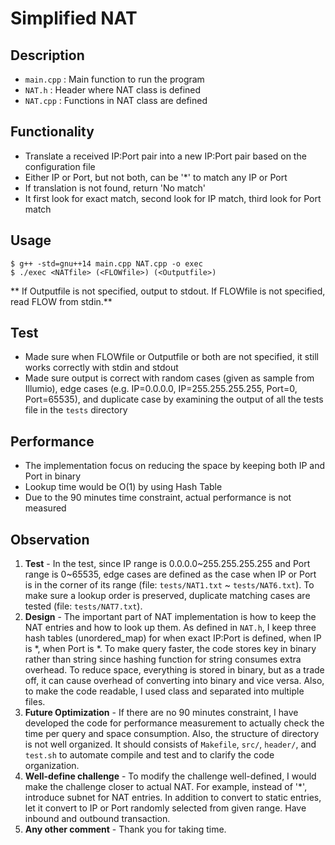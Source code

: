 Simplified NAT
===
## Description
- `main.cpp` : Main function to run the program
- `NAT.h` : Header where NAT class is defined
- `NAT.cpp` : Functions in NAT class are defined 

## Functionality
- Translate a received IP:Port pair into a new IP:Port pair based on the configuration file
- Either IP or Port, but not both, can be '\*' to match any IP or Port
- If translation is not found, return 'No match'
- It first look for exact match, second look for IP match, third look for Port match

## Usage
```
$ g++ -std=gnu++14 main.cpp NAT.cpp -o exec
$ ./exec <NATfile> (<FLOWfile>) (<Outputfile>)
```
** If Outputfile is not specified, output to stdout.
If FLOWfile is not specified, read FLOW from stdin.**

## Test
- Made sure when FLOWfile or Outputfile or both are not specified, it still works correctly with stdin and stdout
- Made sure output is correct with random cases (given as sample from Illumio), edge cases (e.g. IP=0.0.0.0, IP=255.255.255.255, Port=0, Port=65535), and duplicate case by examining the output of all the tests file in the `tests` directory

## Performance
- The implementation focus on reducing the space by keeping both IP and Port in binary
- Lookup time would be O(1) by using Hash Table
- Due to the 90 minutes time constraint, actual performance is not measured

## Observation
1. **Test** - In the test, since IP range is 0.0.0.0~255.255.255.255 and Port range is 0~65535, edge cases are defined as the case when IP or Port is in the corner of its range (file: `tests/NAT1.txt` ~ `tests/NAT6.txt`). To make sure a lookup order is preserved, duplicate matching cases are tested (file: `tests/NAT7.txt`).
2. **Design** - The important part of NAT implementation is how to keep the NAT entries and how to look up them. As defined in `NAT.h`, I keep three hash tables (unordered_map) for when exact IP:Port is defined, when IP is \*, when Port is \*. To make query faster, the code stores key in binary rather than string since hashing function for string consumes extra overhead. To reduce space, everything is stored in binary, but as a trade off, it can cause overhead of converting into binary and vice versa. Also, to make the code readable, I used class and separated into multiple files.
3. **Future Optimization** - If there are no 90 minutes constraint, I have developed the code for performance measurement to actually check the time per query and space consumption. Also, the structure of directory is not well organized. It should consists of `Makefile`, `src/`, `header/`, and `test.sh` to automate compile and test and to clarify the code organization.
4. **Well-define challenge** - To modify the challenge well-defined, I would make the challenge closer to actual NAT. For example, instead of '\*', introduce subnet for NAT entries. In addition to convert to static entries, let it convert to IP or Port randomly selected from given range. Have inbound and outbound transaction.
5. **Any other comment** - Thank you for taking time.
